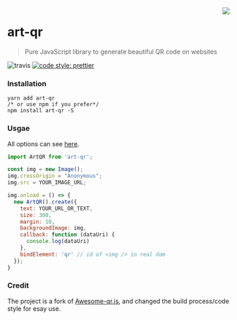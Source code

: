 <img src="https://raw.githubusercontent.com/LIU9293/art-qr/master/qr.jpg" align="right" />

# art-qr

> Pure JavaScript library to generate beautiful QR code on websites

![travis](https://travis-ci.org/LIU9293/art-qr.svg?branch=master) [![code style: prettier](https://img.shields.io/badge/code_style-prettier-ff69b4.svg?style=flat-square)](https://github.com/prettier/prettier)

### Installation
```
yarn add art-qr
/* or use npm if you prefer*/
npm install art-qr -S
```

### Usgae

All options can see [here](https://github.com/SumiMakito/Awesome-qr.js#options).

```js
import ArtQR from 'art-qr';

const img = new Image();
img.crossOrigin = "Anonymous";
img.src = YOUR_IMAGE_URL;

img.onload = () => {
  new ArtQR().create({
    text: YOUR_URL_OR_TEXT,
    size: 300,
    margin: 10,
    backgroundImage: img,
    callback: function (dataUri) {
      console.log(dataUri)
    },
    bindElement: 'qr' // id of <img /> in real dom
  });
}
```

### Credit
The project is a fork of [Awesome-qr.js](https://github.com/SumiMakito/Awesome-qr.js), and changed
the build process/code style for esay use.

